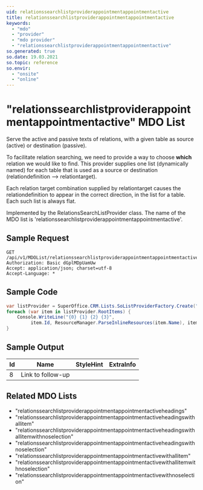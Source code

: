 ```yaml
---
uid: relationssearchlistproviderappointmentappointmentactive
title: relationssearchlistproviderappointmentappointmentactive
keywords:
  - "mdo"
  - "provider"
  - "mdo provider"
  - "relationssearchlistproviderappointmentappointmentactive"
so.generated: true
so.date: 19.03.2021
so.topic: reference
so.envir:
  - "onsite"
  - "online"
---
```


# "relationssearchlistproviderappointmentappointmentactive" MDO List
Serve the active and passive texts of relations, with a given table as source (active)
or destination (passive).

To facilitate relation searching, we need to provide a way to choose <b>which</b> relation we
would like to find. This provider supplies one list (dynamically named) for each table that
is used as a source or destination (relationdefinition --&gt; relationtarget).

Each relation target combination supplied by relationtarget causes the relationdefinition to
appear in the correct direction, in the list for a table. Each such list is always flat.

Implemented by the <see cref="T:SuperOffice.CRM.Lists.RelationsSearchListProvider">RelationsSearchListProvider</see> class.
The name of the MDO list is 'relationssearchlistproviderappointmentappointmentactive'.




## Sample Request

```http!
GET /api/v1/MDOList/relationssearchlistproviderappointmentappointmentactive
Authorization: Basic dGplMDpUamUw
Accept: application/json; charset=utf-8
Accept-Language: *

```

## Sample Code
```cs
var listProvider = SuperOffice.CRM.Lists.SoListProviderFactory.Create("relationssearchlistproviderappointmentappointmentactive", forceFlatList: true);
foreach (var item in listProvider.RootItems) {
    Console.WriteLine("{0} {1} {2} {3}", 
         item.Id, ResourceManager.ParseInlineResources(item.Name), item.StyleHint, item.ExtraInfo);
}
```

## Sample Output

|Id   | Name  |StyleHint|ExtraInfo |
| --- | ----- | ------- | -------- |
|8|Link to follow-up|||


## Related MDO Lists

* "relationssearchlistproviderappointmentappointmentactiveheadings"
* "relationssearchlistproviderappointmentappointmentactiveheadingswithallitem"
* "relationssearchlistproviderappointmentappointmentactiveheadingswithallitemwithnoselection"
* "relationssearchlistproviderappointmentappointmentactiveheadingswithnoselection"
* "relationssearchlistproviderappointmentappointmentactivewithallitem"
* "relationssearchlistproviderappointmentappointmentactivewithallitemwithnoselection"
* "relationssearchlistproviderappointmentappointmentactivewithnoselection"
